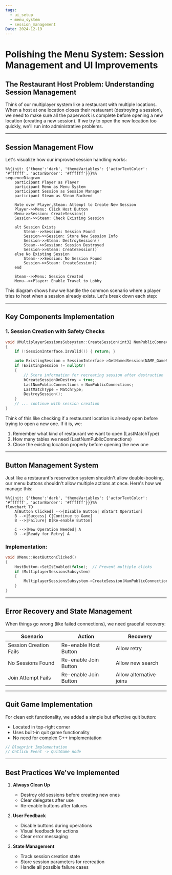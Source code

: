 ```yaml
---
tags:
  - ui_setup
  - menu_system
  - session_management
Date: 2024-12-19
---
```

# Polishing the Menu System: Session Management and UI Improvements

## The Restaurant Host Problem: Understanding Session Management

Think of our multiplayer system like a restaurant with multiple locations. When a host at one location closes their restaurant (destroying a session), we need to make sure all the paperwork is complete before opening a new location (creating a new session). If we try to open the new location too quickly, we'll run into administrative problems.

---

## Session Management Flow

Let's visualize how our improved session handling works:

```mermaid
%%{init: {'theme':'dark', 'themeVariables': {'actorTextColor': '#ffffff', 'actorBorder': '#ffffff'}}}%%
sequenceDiagram
    participant Player as Player
    participant Menu as Menu System
    participant Session as Session Manager
    participant Steam as Steam Backend
    
    Note over Player,Steam: Attempt to Create New Session
    Player->>Menu: Click Host Button
    Menu->>Session: CreateSession()
    Session->>Steam: Check Existing Session
    
    alt Session Exists
        Steam-->>Session: Session Found
        Session->>Session: Store New Session Info
        Session->>Steam: DestroySession()
        Steam-->>Session: Session Destroyed
        Session->>Steam: CreateSession()
    else No Existing Session
        Steam-->>Session: No Session Found
        Session->>Steam: CreateSession()
    end
    
    Steam-->>Menu: Session Created
    Menu-->>Player: Enable Travel to Lobby
```

This diagram shows how we handle the common scenario where a player tries to host when a session already exists. Let's break down each step:

---

## Key Components Implementation

### 1. Session Creation with Safety Checks

```cpp
void UMultiplayerSessionsSubsystem::CreateSession(int32 NumPublicConnections, FString MatchType)
{
    if (!SessionInterface.IsValid()) { return; }

    auto ExistingSession = SessionInterface->GetNamedSession(NAME_GameSession);
    if (ExistingSession != nullptr)
    {
        // Store information for recreating session after destruction
        bCreateSessionOnDestroy = true;
        LastNumPublicConnections = NumPublicConnections;
        LastMatchType = MatchType;
        DestroySession();
    }
    // ... continue with session creation
}
```

Think of this like checking if a restaurant location is already open before trying to open a new one. If it is, we:
1. Remember what kind of restaurant we want to open (LastMatchType)
2. How many tables we need (LastNumPublicConnections)
3. Close the existing location properly before opening the new one

---

## Button Management System

Just like a restaurant's reservation system shouldn't allow double-booking, our menu buttons shouldn't allow multiple actions at once. Here's how we manage this:

```mermaid
%%{init: {'theme':'dark', 'themeVariables': {'actorTextColor': '#ffffff', 'actorBorder': '#ffffff'}}}%%
flowchart TD
    A[Button Clicked] -->|Disable Button| B[Start Operation]
    B -->|Success| C[Continue to Game]
    B -->|Failure| D[Re-enable Button]
    
    C -->|New Operation Needed| A
    D -->|Ready for Retry| A
```

### Implementation:
```cpp
void UMenu::HostButtonClicked()
{
    HostButton->SetIsEnabled(false);  // Prevent multiple clicks
    if (MultiplayerSessionsSubsystem)
    {
        MultiplayerSessionsSubsystem->CreateSession(NumPublicConnections, MatchType);
    }
}
```

---

## Error Recovery and State Management

When things go wrong (like failed connections), we need graceful recovery:

| Scenario               | Action                | Recovery                |
| ---------------------- | --------------------- | ----------------------- |
| Session Creation Fails | Re-enable Host Button | Allow retry             |
| No Sessions Found      | Re-enable Join Button | Allow new search        |
| Join Attempt Fails     | Re-enable Join Button | Allow alternative joins |

---

## Quit Game Implementation

For clean exit functionality, we added a simple but effective quit button:
- Located in top-right corner
- Uses built-in quit game functionality
- No need for complex C++ implementation

```cpp
// Blueprint Implementation
// OnClick Event -> QuitGame node
```

---

## Best Practices We've Implemented

1. **Always Clean Up**
   - Destroy old sessions before creating new ones
   - Clear delegates after use
   - Re-enable buttons after failures

2. **User Feedback**
   - Disable buttons during operations
   - Visual feedback for actions
   - Clear error messaging

3. **State Management**
   - Track session creation state
   - Store session parameters for recreation
   - Handle all possible failure cases